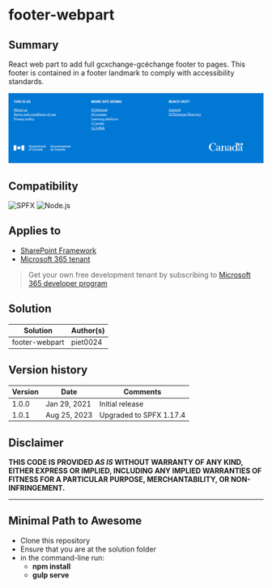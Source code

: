 # footer-webpart

## Summary

React web part to add full gcxchange-gcéchange footer to pages. This footer is contained in a footer landmark to comply with accessibility standards.

![gcxchange-gcéchange footer](./assets/gcx-footer.PNG)

## Compatibility

![SPFX](https://img.shields.io/badge/SPFX-1.17.4-green.svg)
![Node.js](https://img.shields.io/badge/Node.js-v16.3+-green.svg)

## Applies to

- [SharePoint Framework](https://aka.ms/spfx)
- [Microsoft 365 tenant](https://docs.microsoft.com/en-us/sharepoint/dev/spfx/set-up-your-developer-tenant)

> Get your own free development tenant by subscribing to [Microsoft 365 developer program](http://aka.ms/o365devprogram)

## Solution

Solution|Author(s)
--------|---------
footer-webpart | piet0024

## Version history

Version|Date|Comments
--------|---------|---------
1.0.0  | Jan 29, 2021 | Initial release
1.0.1  | Aug 25, 2023 | Upgraded to SPFX 1.17.4

## Disclaimer

**THIS CODE IS PROVIDED *AS IS* WITHOUT WARRANTY OF ANY KIND, EITHER EXPRESS OR IMPLIED, INCLUDING ANY IMPLIED WARRANTIES OF FITNESS FOR A PARTICULAR PURPOSE, MERCHANTABILITY, OR NON-INFRINGEMENT.**

---

## Minimal Path to Awesome

- Clone this repository
- Ensure that you are at the solution folder
- in the command-line run:
  - **npm install**
  - **gulp serve**
